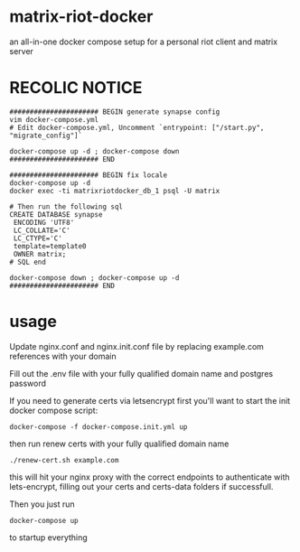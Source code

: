 # matrix-riot-docker
an all-in-one docker compose setup for a personal riot client and matrix server

# RECOLIC NOTICE

```
###################### BEGIN generate synapse config
vim docker-compose.yml
# Edit docker-compose.yml, Uncomment `entrypoint: ["/start.py", "migrate_config"]`

docker-compose up -d ; docker-compose down
###################### END

###################### BEGIN fix locale
docker-compose up -d
docker exec -ti matrixriotdocker_db_1 psql -U matrix

# Then run the following sql
CREATE DATABASE synapse
 ENCODING 'UTF8'
 LC_COLLATE='C'
 LC_CTYPE='C'
 template=template0
 OWNER matrix;
# SQL end

docker-compose down ; docker-compose up -d
###################### END
```

usage
=====
Update nginx.conf and nginx.init.conf file by replacing example.com references with your domain

Fill out the .env file with your fully qualified domain name and postgres password

If you need to generate certs via letsencrypt first you'll want to start the init docker compose script:
```
docker-compose -f docker-compose.init.yml up
```
then run renew certs with your fully qualified domain name
```
./renew-cert.sh example.com
```
this will hit your nginx proxy with the correct endpoints to authenticate with lets-encrypt, filling out your certs and certs-data folders if successfull.

Then you just run
```
docker-compose up
```
to startup everything
